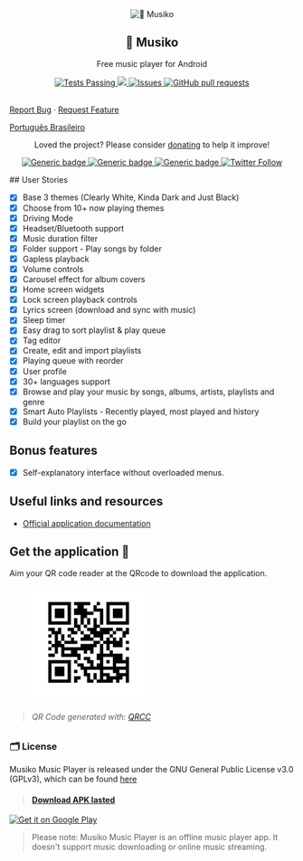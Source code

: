 <p align="center">
 <img width="100px" src="https://musiko.now.sh/favicon.ico" align="center" alt="🎵 Musiko" />
 <h2 align="center">🎵 Musiko</h2>
 <p align="center">Free music player for Android</p>
</p>
  <p align="center">
    <a href="https://github.com/hebertcisco/musiko-app/actions">
      <img alt="Tests Passing" src="https://github.com/hebertcisco/musiko-app/workflows/Test/badge.svg" />
    </a>
    <a href="https://codecov.io/gh/hebertcisco/musiko-app">
      <img src="https://codecov.io/gh/hebertcisco/musiko-app/branch/master/graph/badge.svg" />
    </a>
    <a href="https://github.com/hebertcisco/musiko-app/issues">
      <img alt="Issues" src="https://img.shields.io/github/issues/hebertcisco/musiko-app?color=0088ff" />
    </a>
    <a href="https://github.com/hebertcisco/musiko-app/pulls">
      <img alt="GitHub pull requests" src="https://img.shields.io/github/issues-pr/hebertcisco/musiko-app?color=0088ff" />
    </a>
    <br />
    <br />

  </p>

  <p align="center">

 <a href="https://github.com/hebertcisco/musiko-app/issues/new/choose">Report Bug</a>
·
 <a href="https://github.com/hebertcisco/musiko-app/issues/new/choose">Request Feature</a>
 <p align="center">

<a href="/docs/readme_pt-BR.md">Português Brasileiro</a>

  </p>
  </p>
 
</p>
<p align="center">Loved the project? Please consider <a href="https://www.paypal.com/donate?hosted_button_id=AE2U6HAUWQ9LW">donating</a> to help it improve!

<p align="center">
  <a href="https://github.com/hebertcisco/musiko-app">
      <img alt="Generic badge" src="https://img.shields.io/badge/Platform-Android-green.svg" />
    </a>
  <a href="https://github.com/hebertcisco/musiko-app">
      <img alt="Generic badge" src="https://img.shields.io/badge/minSdkVersion-21-green.svg" />
    </a> <a href="https://play.google.com/store/apps/details?id=app.musiko&hl=en_IN">
      <img alt="Generic badge" src="https://img.shields.io/badge/Download-Google_Play-green.svg" />
   
   </a> 
   <a href="https://twitter.com/MusikoApp">
      <img alt="Twitter Follow" src="https://img.shields.io/twitter/follow/MusikoApp?style=social" />
    </a>

</p>
## User Stories

- [x] Base 3 themes (Clearly White, Kinda Dark and Just Black)
- [x] Choose from 10+ now playing themes
- [x] Driving Mode
- [x] Headset/Bluetooth support
- [x] Music duration filter
- [x] Folder support - Play songs by folder
- [x] Gapless playback
- [x] Volume controls
- [x] Carousel effect for album covers
- [x] Home screen widgets
- [x] Lock screen playback controls
- [x] Lyrics screen (download and sync with music)
- [x] Sleep timer
- [x] Easy drag to sort playlist & play queue
- [x] Tag editor
- [x] Create, edit and import playlists
- [x] Playing queue with reorder
- [x] User profile
- [x] 30+ languages support
- [x] Browse and play your music by songs, albums, artists, playlists and
      genre
- [x] Smart Auto Playlists - Recently played, most played and history
- [x] Build your playlist on the go

## Bonus features

- [x] Self-explanatory interface without overloaded menus.

## Useful links and resources

- [Official application documentation
  ](https://musiko.now.sh/docs)

## Get the application 🚚

Aim your QR code reader at the QRcode to download the application.

<figure>
<img height='200px' alt='APP Link' src='.github/images/musiko.jpg'/>
</figure>

> ###### QR Code generated with: [QRCC](https://qrcc.now.sh/)

### 🗂️ License

Musiko Music Player is released under the GNU General Public License v3.0
(GPLv3), which can be found [here](LICENSE.md)

> #### [Download APK lasted](https://github.com/hebertcisco/musiko-app/releases/)

<a style="width:75px;" href='https://play.google.com/store/apps/details?id=app.musiko&pcampaignid=pcampaignidMKT-Other-global-all-co-prtnr-py-PartBadge-Mar2515-1'><img style="width:75px;" alt='Get it on Google Play'  src='https://play.google.com/intl/en_us/badges/static/images/badges/en_badge_web_generic.png'/></a>

> Please note: Musiko Music Player is an offline music player app. It
> doesn't support music downloading or online music streaming.
